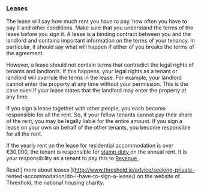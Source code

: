 ###  Leases

The lease will say how much rent you have to pay, how often you have to pay it
and other conditions. Make sure that you understand the terms of the lease
before you sign it. A lease is a binding contract between you and the landlord
and contains important information on the terms of your tenancy. In
particular, it should say what will happen if either of you breaks the terms
of the agreement.

However, a lease should not contain terms that contradict the legal rights of
tenants and landlords. If this happens, your legal rights as a tenant or
landlord will overrule the terms in the lease. For example, your landlord
cannot enter the property at any time without your permission. This is the
case even if your lease states that the landlord may enter the property at any
time.

If you sign a lease together with other people, you each become responsible
for all the rent. So, if your fellow tenants cannot pay their share of the
rent, you may be legally liable for the entire amount. If you sign a lease on
your own on behalf of the other tenants, you become responsible for all the
rent.

If the yearly rent on the lease for residential accommodation is over €30,000,
the tenant is responsible for [ stamp duty
](http://www.revenue.ie/en/tax/stamp-duty/property.html) on the annual rent.
It is your responsibility as a tenant to pay this to [ Revenue
](http://www.revenue.ie/en/index.html) .

Read [ more about leases ](http://www.threshold.ie/advice/seeking-private-
rented-accommodation/do-i-have-to-sign-a-lease/) on the website of Threshold,
the national housing charity.  
